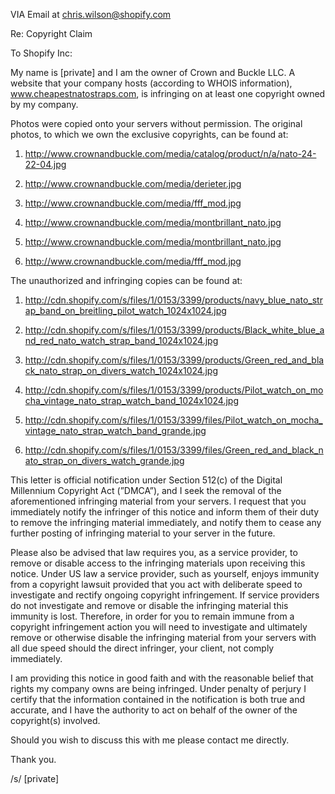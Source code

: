 VIA Email at chris.wilson@shopify.com

Re: Copyright Claim

To Shopify Inc:

My name is [private] and I am the owner of Crown and Buckle LLC.  A website that your company hosts (according to WHOIS information), www.cheapestnatostraps.com, is infringing on at least one copyright owned by my company.

Photos were copied onto your servers without permission. The original photos, to which we own the exclusive copyrights, can be found at:

1.	http://www.crownandbuckle.com/media/catalog/product/n/a/nato-24-22-04.jpg

2.	http://www.crownandbuckle.com/media/derieter.jpg

3.	http://www.crownandbuckle.com/media/fff_mod.jpg

4.	http://www.crownandbuckle.com/media/montbrillant_nato.jpg

5.	http://www.crownandbuckle.com/media/montbrillant_nato.jpg

6.	http://www.crownandbuckle.com/media/fff_mod.jpg

The unauthorized and infringing copies can be found at:



1.  http://cdn.shopify.com/s/files/1/0153/3399/products/navy_blue_nato_strap_band_on_breitling_pilot_watch_1024x1024.jpg

2.  http://cdn.shopify.com/s/files/1/0153/3399/products/Black_white_blue_and_red_nato_watch_strap_band_1024x1024.jpg

3.  http://cdn.shopify.com/s/files/1/0153/3399/products/Green_red_and_black_nato_strap_on_divers_watch_1024x1024.jpg

4.  http://cdn.shopify.com/s/files/1/0153/3399/products/Pilot_watch_on_mocha_vintage_nato_strap_watch_band_1024x1024.jpg

5.  http://cdn.shopify.com/s/files/1/0153/3399/files/Pilot_watch_on_mocha_vintage_nato_strap_watch_band_grande.jpg

6. http://cdn.shopify.com/s/files/1/0153/3399/files/Green_red_and_black_nato_strap_on_divers_watch_grande.jpg

This letter is official notification under Section 512(c) of the Digital Millennium Copyright Act (”DMCA”), and I seek the removal of the aforementioned infringing material from your servers. I request that you immediately notify the infringer of this notice and inform them of their duty to remove the infringing material immediately, and notify them to cease any further posting of infringing material to your server in the future.

Please also be advised that law requires you, as a service provider, to remove or disable access to the infringing materials upon receiving this notice. Under US law a service provider, such as yourself, enjoys immunity from a copyright lawsuit provided that you act with deliberate speed to investigate and rectify ongoing copyright infringement. If service providers do not investigate and remove or disable the infringing material this immunity is lost. Therefore, in order for you to remain immune from a copyright infringement action you will need to investigate and ultimately remove or otherwise disable the infringing material from your servers with all due speed should the direct infringer, your client, not comply immediately.

I am providing this notice in good faith and with the reasonable belief that rights my company owns are being infringed. Under penalty of perjury I certify that the information contained in the notification is both true and accurate, and I have the authority to act on behalf of the owner of the copyright(s) involved.

Should you wish to discuss this with me please contact me directly.

Thank you.

/s/ [private]

